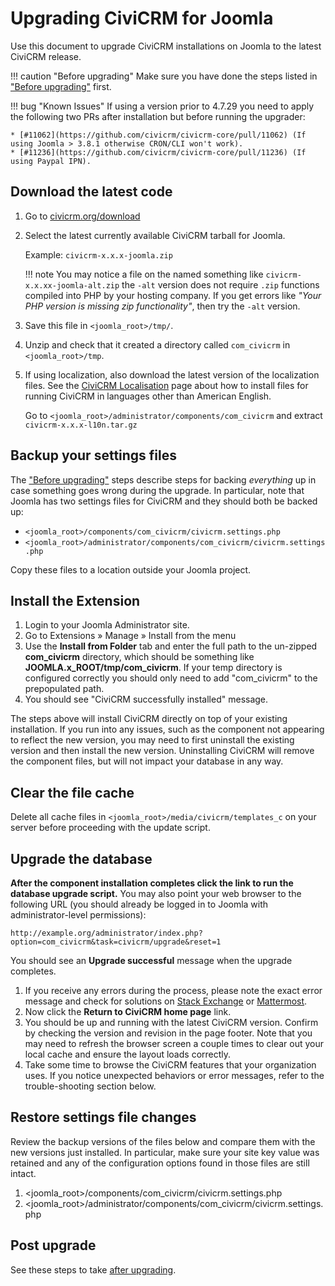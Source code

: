 # Upgrading CiviCRM for Joomla

Use this document to upgrade CiviCRM installations on Joomla to the latest CiviCRM release.

!!! caution "Before upgrading"
    Make sure you have done the steps listed in ["Before upgrading"](/upgrade/index.md#before-upgrading) first.

!!! bug "Known Issues"
    If using a version prior to 4.7.29 you need to apply the following two PRs after installation but before running the upgrader:

    * [#11062](https://github.com/civicrm/civicrm-core/pull/11062) (If using Joomla > 3.8.1 otherwise CRON/CLI won't work).
    * [#11236](https://github.com/civicrm/civicrm-core/pull/11236) (If using Paypal IPN).

## Download the latest code

1. Go to [civicrm.org/download](https://civicrm.org/download)
1. Select the latest currently available CiviCRM tarball for Joomla.

    Example: `civicrm-x.x.x-joomla.zip`

    !!! note
        You may notice a file on the named something like `civicrm-x.x.xx-joomla-alt.zip` the `-alt` version does not require `.zip` functions compiled into PHP by your hosting company. If you get errors like _"Your PHP version is missing zip functionality"_, then try the `-alt` version.

1. Save this file in `<joomla_root>/tmp/`.
1. Unzip and check that it created a directory called `com_civicrm` in `<joomla_root>/tmp`.

1. If using localization, also download the latest version of the localization files. See the [CiviCRM Localisation](https://wiki.civicrm.org/confluence/display/CRMDOC/i18n+Administrator%27s+Guide%3A+Using+CiviCRM+in+your+own+language) page about how to install files for running CiviCRM in languages other than American English.

    Go to `<joomla_root>/administrator/components/com_civicrm` and extract `civicrm-x.x.x-l10n.tar.gz`

## Backup your settings files

The ["Before upgrading"](/upgrade/index.md#before-upgrading) steps describe steps for backing _everything_ up in case something goes wrong during the upgrade.  In particular, note that Joomla has two settings files for CiviCRM and they should both be backed up:

* `<joomla_root>/components/com_civicrm/civicrm.settings.php`
* `<joomla_root>/administrator/components/com_civicrm/civicrm.settings.php`
    
Copy these files to a location outside your Joomla project.

## Install the Extension

1. Login to your Joomla Administrator site.
1. Go to Extensions » Manage » Install from the menu
1. Use the **Install from Folder** tab and enter the full path to the un-zipped **com_civicrm** directory, which should be something like **JOOMLA.x_ROOT/tmp/com_civicrm**. If your temp directory is configured correctly you should only need to add "com_civicrm" to the prepopulated path.
1. You should see "CiviCRM successfully installed" message.

The steps above will install CiviCRM directly on top of your existing installation. If you run into any issues, such as the component not appearing to reflect the new version, you may need to first uninstall the existing version and then install the new version. Uninstalling CiviCRM will remove the component files, but will not impact your database in any way.

## Clear the file cache

Delete all cache files in `<joomla_root>/media/civicrm/templates_c` on your server before proceeding with the update script.

## Upgrade the database

**After the component installation completes click the link to run the database upgrade script.** You may also point your web browser to the following URL (you should already be logged in to Joomla with administrator-level permissions):

```
http://example.org/administrator/index.php?option=com_civicrm&task=civicrm/upgrade&reset=1
```

You should see an **Upgrade successful** message when the upgrade completes.

1. If you receive any errors during the process, please note the exact error message and check for solutions on [Stack Exchange](https://civicrm.stackexchange.com/) or [Mattermost](https://chat.civicrm.org).
1. Now click the **Return to CiviCRM home page** link.
1. You should be up and running with the latest CiviCRM version. Confirm by checking the version and revision in the page footer. Note that you may need to refresh the browser screen a couple times to clear out your local cache and ensure the layout loads correctly.
1. Take some time to browse the CiviCRM features that your organization uses. If you notice unexpected behaviors or error messages, refer to the trouble-shooting section below.



## Restore settings file changes

Review the backup versions of the files below and compare them with the new versions just installed. In particular, make sure your site key value was retained and any of the configuration options found in those files are still intact.

1. <joomla_root>/components/com_civicrm/civicrm.settings.php
1. <joomla_root>/administrator/components/com_civicrm/civicrm.settings.php

## Post upgrade

See these steps to take [after upgrading](/upgrade/index.md#after-upgrading).
